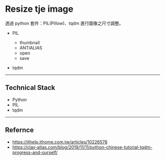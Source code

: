# Resize tje image

透過 python 套件：PIL(Pillow)、tqdm 進行圖像之尺寸調整。

* PIL
    - thumbnail
    - ANTIALIAS
    - open
    - save

* tqdm

***


## Technical Stack
- Python
- PIL
- tqdm

***

## Refernce
- https://ithelp.ithome.com.tw/articles/10226578
- https://clay-atlas.com/blog/2019/11/11/python-chinese-tutorial-tqdm-progress-and-ourself/

